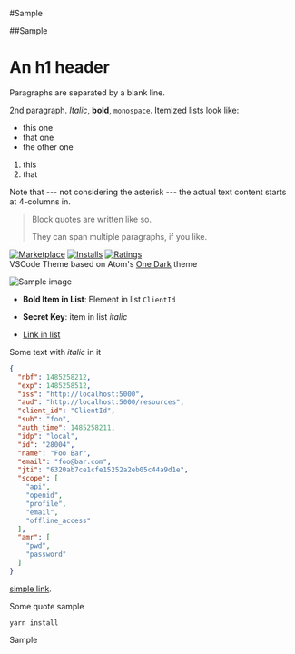 #Sample

##Sample

An h1 header
============

Paragraphs are separated by a blank line.

2nd paragraph. *Italic*, **bold**, `monospace`. Itemized lists
look like:

* this one
* that one
* the other one

1. this
2. that

Note that --- not considering the asterisk --- the actual text
content starts at 4-columns in.

> Block quotes are
> written like so.
>
> They can span multiple paragraphs,
> if you like.


[![Marketplace](http://vsmarketplacebadge.apphb.com/version/RafaelRCamargo.vscode-theme-cmd.svg)](https://marketplace.visualstudio.com/items/RafaelRCamargo.vscode-theme-cmd) [![Installs](http://vsmarketplacebadge.apphb.com/installs/RafaelRCamargo.vscode-theme-cmd.svg)](https://marketplace.visualstudio.com/items/RafaelRCamargo.vscode-theme-cmd) [![Ratings](http://vsmarketplacebadge.apphb.com/rating-short/RafaelRCamargo.vscode-theme-cmd.svg)](https://marketplace.visualstudio.com/items/RafaelRCamargo.vscode-theme-cmd)  
VSCode Theme based on Atom's [One Dark](https://github.com/atom/one-dark-syntax) theme

![Sample image](sample.png)

* **Bold Item in List**: Element in list `ClientId`

* **Secret Key**: item in list *italic*

* [Link in list](/aspnetcore)

Some text with _italic_ in it

```json
{
  "nbf": 1485258212,
  "exp": 1485258512,
  "iss": "http://localhost:5000",
  "aud": "http://localhost:5000/resources",
  "client_id": "ClientId",
  "sub": "foo",
  "auth_time": 1485258211,
  "idp": "local",
  "id": "28004",
  "name": "Foo Bar",
  "email": "foo@bar.com",
  "jti": "6320ab7ce1cfe15252a2eb05c44a9d1e",
  "scope": [
    "api",
    "openid",
    "profile",
    "email",
    "offline_access"
  ],
  "amr": [
    "pwd",
    "password"
  ]
}
```

[simple link](some-link).

Some quote sample

    yarn install

Sample